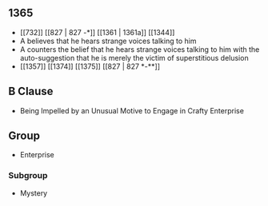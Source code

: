 ## 1365
- [[732]] [[827 | 827 -*]] [[1361 | 1361a]] [[1344]] 
- A believes that he hears strange voices talking to him
- A counters the belief that he hears strange voices talking to him with the auto-suggestion that he is merely the victim of superstitious delusion
- [[1357]] [[1374]] [[1375]] [[827 | 827 *-**]] 

## B Clause
- Being Impelled by an Unusual Motive to Engage in Crafty Enterprise

## Group
- Enterprise

### Subgroup
- Mystery

